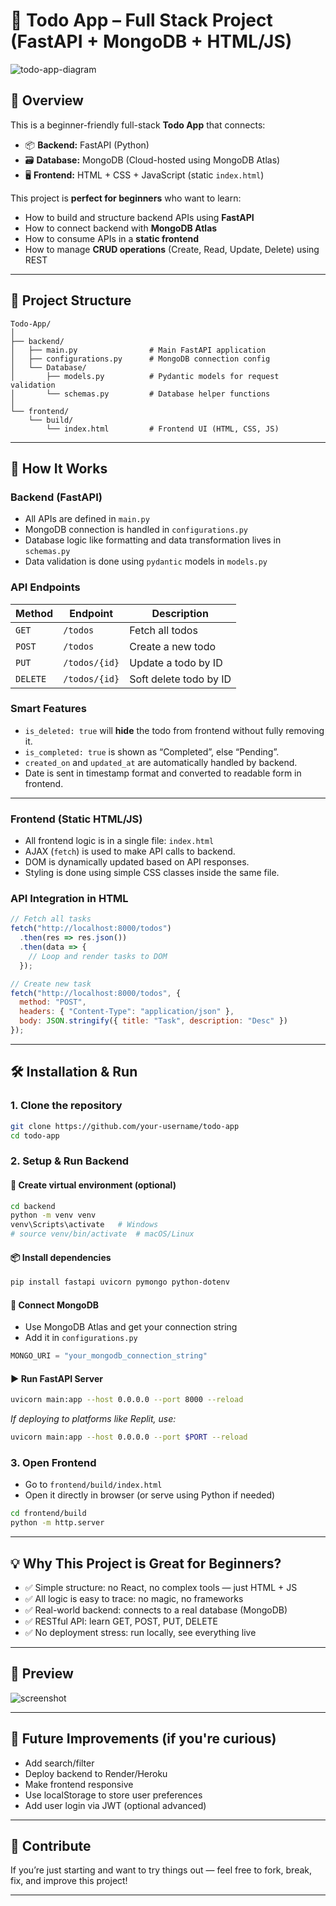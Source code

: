 # 📝 Todo App – Full Stack Project (FastAPI + MongoDB + HTML/JS)

![todo-app-diagram](architecture-diagram.png) 

## 📌 Overview

This is a beginner-friendly full-stack **Todo App** that connects:

* 📦 **Backend:** FastAPI (Python)
* 🗃️ **Database:** MongoDB (Cloud-hosted using MongoDB Atlas)
* 🖥️ **Frontend:** HTML + CSS + JavaScript (static `index.html`)

This project is **perfect for beginners** who want to learn:

* How to build and structure backend APIs using **FastAPI**
* How to connect backend with **MongoDB Atlas**
* How to consume APIs in a **static frontend**
* How to manage **CRUD operations** (Create, Read, Update, Delete) using REST

---

## 📁 Project Structure

```
Todo-App/
│
├── backend/
│   ├── main.py                # Main FastAPI application
│   ├── configurations.py      # MongoDB connection config
│   └── Database/
│       ├── models.py          # Pydantic models for request validation
│       └── schemas.py         # Database helper functions
│
└── frontend/
    └── build/
        └── index.html         # Frontend UI (HTML, CSS, JS)
```

---

## 🚀 How It Works

### Backend (FastAPI)

* All APIs are defined in `main.py`
* MongoDB connection is handled in `configurations.py`
* Database logic like formatting and data transformation lives in `schemas.py`
* Data validation is done using `pydantic` models in `models.py`

### API Endpoints

| Method   | Endpoint      | Description            |
| -------- | ------------- | ---------------------- |
| `GET`    | `/todos`      | Fetch all todos        |
| `POST`   | `/todos`      | Create a new todo      |
| `PUT`    | `/todos/{id}` | Update a todo by ID    |
| `DELETE` | `/todos/{id}` | Soft delete todo by ID |

### Smart Features

* `is_deleted: true` will **hide** the todo from frontend without fully removing it.
* `is_completed: true` is shown as “Completed”, else “Pending”.
* `created_on` and `updated_at` are automatically handled by backend.
* Date is sent in timestamp format and converted to readable form in frontend.

---

### Frontend (Static HTML/JS)

* All frontend logic is in a single file: `index.html`
* AJAX (`fetch`) is used to make API calls to backend.
* DOM is dynamically updated based on API responses.
* Styling is done using simple CSS classes inside the same file.

### API Integration in HTML

```js
// Fetch all tasks
fetch("http://localhost:8000/todos")
  .then(res => res.json())
  .then(data => {
    // Loop and render tasks to DOM
  });

// Create new task
fetch("http://localhost:8000/todos", {
  method: "POST",
  headers: { "Content-Type": "application/json" },
  body: JSON.stringify({ title: "Task", description: "Desc" })
});
```

---

## 🛠️ Installation & Run

### 1. Clone the repository

```bash
git clone https://github.com/your-username/todo-app
cd todo-app
```

### 2. Setup & Run Backend

#### 🐍 Create virtual environment (optional)

```bash
cd backend
python -m venv venv
venv\Scripts\activate   # Windows
# source venv/bin/activate  # macOS/Linux
```

#### 📦 Install dependencies

```bash
pip install fastapi uvicorn pymongo python-dotenv
```

#### 🔗 Connect MongoDB

* Use MongoDB Atlas and get your connection string
* Add it in `configurations.py`

```python
MONGO_URI = "your_mongodb_connection_string"
```

#### ▶️ Run FastAPI Server

```bash
uvicorn main:app --host 0.0.0.0 --port 8000 --reload
```

*If deploying to platforms like Replit, use:*

```bash
uvicorn main:app --host 0.0.0.0 --port $PORT --reload
```

### 3. Open Frontend

* Go to `frontend/build/index.html`
* Open it directly in browser (or serve using Python if needed)

```bash
cd frontend/build
python -m http.server
```

---

## 💡 Why This Project is Great for Beginners?

* ✅ Simple structure: no React, no complex tools — just HTML + JS
* ✅ All logic is easy to trace: no magic, no frameworks
* ✅ Real-world backend: connects to a real database (MongoDB)
* ✅ RESTful API: learn GET, POST, PUT, DELETE
* ✅ No deployment stress: run locally, see everything live

---

## 📸 Preview

![screenshot](architecture-diagram.png) 

---

## 🧠 Future Improvements (if you're curious)

* Add search/filter
* Deploy backend to Render/Heroku
* Make frontend responsive
* Use localStorage to store user preferences
* Add user login via JWT (optional advanced)

---

## 🙌 Contribute

If you’re just starting and want to try things out — feel free to fork, break, fix, and improve this project!

---
